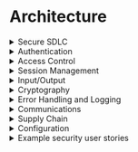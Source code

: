 # Architecture

<details>
  <summary> Secure SDLC </summary>
  
* Verify you're using a secure SDLC that bakes security practices into each development stage.
* Use threat modeling for every major design change to identify threats, countermeasures, and risk responses.
* Use functional security constraints in all user stories.
* Document all trust boundaries, components, and data flows.
* Verify the system's high-level architecture and remote services.
* Verify that security controls are:
  * Centralized
  * Vetted
  * Simple to understand, implement, and use
* Verify that all personnel have access to the following:
  * Secure coding checklists and guidelines
  * Security requirements
  * Security policies
</details>

<details>
  <summary> Authentication </summary>
  
* Use unique and least-privilege required service accounts for all nonhuman components.
* Authenticate connections between application components.
* Use a single vetted authentication mechanism.
* Log authentication events.
* Verify consistent strength of all authentication paths.
* Avoid sharing unsynchronized state between authentication logic flows.
* Use thread-safe functions for authentication.
</details>

<details>
  <summary> Access Control </summary>
  
* Never enforce access controls on the client.
* Verify that trusted points in the system enforce access controls.
* Enforce least privilege for all functionality and resources.
* Use a single vetted access control mechanism.
* Allocate permissions using role-based access control (RBAC).
* Use feature- or attribute-based access control (FBAC or ABAC) to check authorization.
* Avoid sharing unsynchronized state between access control logic flows.
* Use thread-safe functions for access control.
</details>

<details>
  <summary> Session Management </summary>
  
* Avoid sharing unsynchronized state between session management logic flows.
* Use thread-safe functions for session management.
</details>

<details>
  <summary> Input/Output </summary>
  
  This is a complex topic, covered more completely in the Input and Output and Tainted Input sections.
  
* Verify that I/O requirements define how to process data based on content, laws, regulations, and policy.
* Never use serialization with untrusted clients (or at least adequately protect the serialized data).
* Verify that all inputs using a trusted and vetted service.
* Verify that output encoding is done by or close to the interpreter that requires it.
</details>

<details>
  <summary> Cryptography </summary>
  
* Protect data according to their classifications. 
* Follow established cryptographic key management standards (e.g. NIST SP 800-57).
* Verify use of key vaults to protect key material or use alternatives to keys.
* Verify that all key data can be easily replaced.
* Use shared keys only for low-risk secrets and treat such secrets architecturally as in the clear.
</details>

<details>
  <summary> Error Handling and Logging </summary>
  
* Use a single, vetted logging approach/framework system-wide.
* Send logs securely to a remote system for analysis and escalation.
</details>

<details>
  <summary> Communications </summary>
  
* Encrypt communication channels between components.
* Components must verify the authenticity of connections.
</details>

<details>
  <summary> Supply Chain </summary>
  
* Use a vetted source code control system.
* Verify that check-ins are bound to change orders or issue tickets.
* Enforce access control and traceability/auditing.
* Understand the security posture of all components, including those from third parties.
* Never use unsupported, insecure, or deprecated client-side technologies, e.g.:
  * NSAPI plugins
  * Flash
  * Shockwave
  * ActiveX
  * Silverlight
  * NACL
  * Client-side Java applets
</details>

<details>
  <summary> Configuration </summary>
  
* Segregate components of differing trust levels with vetted controls, e.g.:
  * Firewalls
  * API gateways
  * Reverse proxies
  * Cloud-based security groups
</details>

<details>
  <summary> Example security user stories </summary>
  
* As a user, I want to the application to be built using a secure development lifecycle process.
* As a user, I want the application built using threat models.
* As a user, I want the application's security to be verified before I use it.
* As a user, I want the application to only use secure and authenticated communications.
* As a user, I want the application to follow least privilege principals.
* As a user, I want all tainted input to be validated to prevent injection attacks.
* As a user, I want the application to use current cryptographic processes properly.
* As a user, I want to the application to log appropriate data for records and analysis.
* As a user, I want my sensitive data identified, classified, and protected to the appropriate levels.
* As a user, I want the application's source code to be controlled.
* As a user, I want the application to isolate and protect uploaded files.
* As a user, I want the application's configuration to be controlled, consistent, and protected.
</details>

